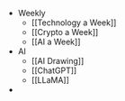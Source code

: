- Weekly
	- [[Technology a Week]]
	- [[Crypto a Week]]
	- [[AI a Week]]
- AI
	- [[AI Drawing]]
	- [[ChatGPT]]
	- [[LLaMA]]
-